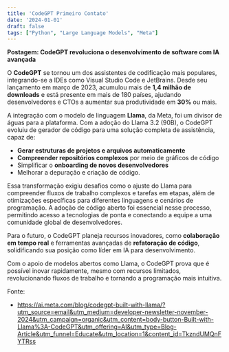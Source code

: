 ```yaml
---
title: 'CodeGPT Primeiro Contato'
date: '2024-01-01'
draft: false
tags: ["Python", "Large Language Models", "Meta"]
---
```


**Postagem: CodeGPT revoluciona o desenvolvimento de software com IA avançada**  

O **CodeGPT** se tornou um dos assistentes de codificação mais populares, integrando-se a IDEs como Visual Studio Code e JetBrains. Desde seu lançamento em março de 2023, acumulou mais de **1,4 milhão de downloads** e está presente em mais de 180 países, ajudando desenvolvedores e CTOs a aumentar sua produtividade em **30%** ou mais.  

A integração com o modelo de linguagem **Llama**, da Meta, foi um divisor de águas para a plataforma. Com a adoção do Llama 3.2 (90B), o CodeGPT evoluiu de gerador de código para uma solução completa de assistência, capaz de:  
- **Gerar estruturas de projetos e arquivos automaticamente**  
- **Compreender repositórios complexos** por meio de gráficos de código  
- Simplificar o **onboarding de novos desenvolvedores**  
- Melhorar a depuração e criação de código.  

Essa transformação exigiu desafios como o ajuste do Llama para compreender fluxos de trabalho complexos e tarefas em etapas, além de otimizações específicas para diferentes linguagens e cenários de programação. A adoção de código aberto foi essencial nesse processo, permitindo acesso a tecnologias de ponta e conectando a equipe a uma comunidade global de desenvolvedores.  

Para o futuro, o CodeGPT planeja recursos inovadores, como **colaboração em tempo real** e ferramentas avançadas de **refatoração de código**, solidificando sua posição como líder em IA para desenvolvimento.  

Com o apoio de modelos abertos como Llama, o CodeGPT prova que é possível inovar rapidamente, mesmo com recursos limitados, revolucionando fluxos de trabalho e tornando a programação mais intuitiva. 

Fonte: 
  - https://ai.meta.com/blog/codegpt-built-with-llama/?utm_source=email&utm_medium=developer-newsletter-november-2024&utm_campaign=organic&utm_content=body-button-Built-with-Llama%3A-CodeGPT&utm_offering=AI&utm_type=Blog-Article&utm_funnel=Educate&utm_location=1&content_id=TkzndUMQnFYTRss
